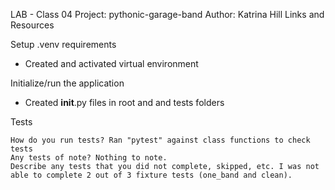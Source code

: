 
LAB - Class 04
Project: pythonic-garage-band
Author: Katrina Hill
Links and Resources

Setup
.venv requirements

- Created and activated virtual environment

Initialize/run the application

- Created __init__.py files in root and and tests folders

Tests

    How do you run tests? Ran "pytest" against class functions to check tests
    Any tests of note? Nothing to note.
    Describe any tests that you did not complete, skipped, etc. I was not able to complete 2 out of 3 fixture tests (one_band and clean).
